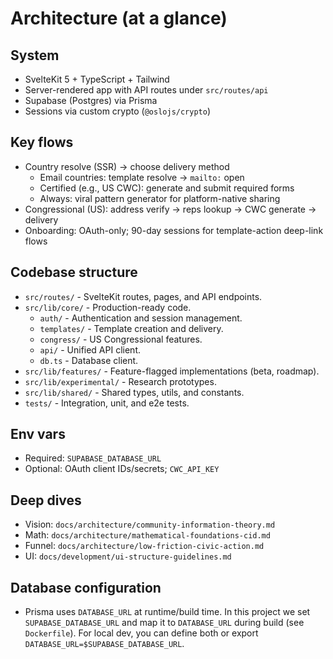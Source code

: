 # Architecture (at a glance)

## System

- SvelteKit 5 + TypeScript + Tailwind
- Server-rendered app with API routes under `src/routes/api`
- Supabase (Postgres) via Prisma
- Sessions via custom crypto (`@oslojs/crypto`)

## Key flows

- Country resolve (SSR) → choose delivery method
  - Email countries: template resolve → `mailto:` open
  - Certified (e.g., US CWC): generate and submit required forms
  - Always: viral pattern generator for platform-native sharing
- Congressional (US): address verify → reps lookup → CWC generate → delivery
- Onboarding: OAuth-only; 90-day sessions for template-action deep-link flows

## Codebase structure

- `src/routes/` - SvelteKit routes, pages, and API endpoints.
- `src/lib/core/` - Production-ready code.
  - `auth/` - Authentication and session management.
  - `templates/` - Template creation and delivery.
  - `congress/` - US Congressional features.
  - `api/` - Unified API client.
  - `db.ts` - Database client.
- `src/lib/features/` - Feature-flagged implementations (beta, roadmap).
- `src/lib/experimental/` - Research prototypes.
- `src/lib/shared/` - Shared types, utils, and constants.
- `tests/` - Integration, unit, and e2e tests.

## Env vars

- Required: `SUPABASE_DATABASE_URL`
- Optional: OAuth client IDs/secrets; `CWC_API_KEY`

## Deep dives

- Vision: `docs/architecture/community-information-theory.md`
- Math: `docs/architecture/mathematical-foundations-cid.md`
- Funnel: `docs/architecture/low-friction-civic-action.md`
- UI: `docs/development/ui-structure-guidelines.md`

## Database configuration

- Prisma uses `DATABASE_URL` at runtime/build time. In this project we set `SUPABASE_DATABASE_URL` and map it to `DATABASE_URL` during build (see `Dockerfile`). For local dev, you can define both or export `DATABASE_URL=$SUPABASE_DATABASE_URL`.
